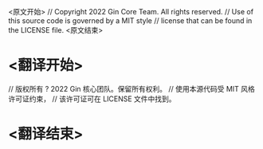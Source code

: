 
<原文开始>
// Copyright 2022 Gin Core Team. All rights reserved.
// Use of this source code is governed by a MIT style
// license that can be found in the LICENSE file.
<原文结束>

# <翻译开始>
// 版权所有 ? 2022 Gin 核心团队。保留所有权利。
// 使用本源代码受 MIT 风格许可证约束，
// 该许可证可在 LICENSE 文件中找到。
# <翻译结束>

